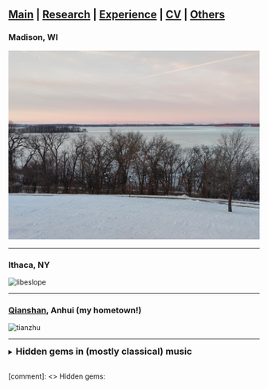 ## [Main](https://tx58.github.io/) | [Research](/research.html) | [Experience](/experience.html) | [CV](/cv/cv_tianli.pdf) | [Others](/others.html)

### Madison, WI

<img src="/images/lakeview.jpg" alt="mendota" width="600"/>

* * *
### Ithaca, NY

<img src="/images/libeslope.jpg" alt="libeslope" width="600"/>

* * *
### [Qianshan](https://en.wikipedia.org/wiki/Mount_Tianzhu), Anhui (my hometown!)

<img src="/images/tianzhu.jpg" alt="tianzhu" width="300"/>

* * *
<details><summary markdown="span"> <strong>  <font size= "4"> Hidden gems in (mostly classical) music </font> </strong> </summary>

> - [Price](https://en.wikipedia.org/wiki/Florence_Price): Symphony No.3
- [Coleridge-Taylor](https://en.wikipedia.org/wiki/Samuel_Coleridge-Taylor): Violin concerto
- [Sicong Ma](https://en.wikipedia.org/wiki/Ma_Sicong): Concerto for two violins
- Elgar: In the South
- [Chausson](https://en.wikipedia.org/wiki/Ernest_Chausson): Symphony in D minor
- Martinu: Symphony No.1
- Nielsen: Symphony No.5
- Walton: Viola Concerto 
- Poulenc: Concerto for Organ and String Orchestra
- Franck: Piano Quintet
- Britten: Peter Grimes
- Saint-Saens: Piano concertos
- Stravinsky: Jeu de cartes
- Dvorak: Piano concerto
- Alkan: Concerto for solo piano
- Scriabin: Piano Sonata No.5


</details>

<br>


[comment]: <> Hidden gems:
<!-- - Scriabin: Piano Sonata No.2
- 
- Weill: The Seven Deadly Sins -->
